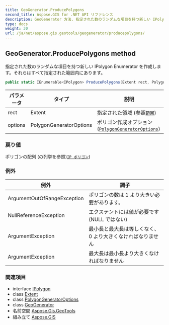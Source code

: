 ```yaml
---
title: GeoGenerator.ProducePolygons
second_title: Aspose.GIS for .NET API リファレンス
description: GeoGenerator 方法. 指定された数のランダムな項目を持つ新しい IPolygon Enumerator を作成しますそれらはすべて指定された範囲内にあります
type: docs
weight: 30
url: /ja/net/aspose.gis.geotools/geogenerator/producepolygons/
---
```

## GeoGenerator.ProducePolygons method

指定された数のランダムな項目を持つ新しい IPolygon Enumerator を作成します。それらはすべて指定された範囲内にあります。

```csharp
public static IEnumerable<IPolygon> ProducePolygons(Extent rect, PolygonGeneratorOptions options)
```

| パラメータ | タイプ | 説明 |
| --- | --- | --- |
| rect | Extent | 指定された領域 (参照[`範囲`](../../../aspose.gis/extent/)) |
| options | PolygonGeneratorOptions | ポリゴン作成オプション([`PolygonGeneratorOptions`](../../polygongeneratoroptions/)) |

### 戻り値

ポリゴンの配列 (の列挙を参照)[`IP ポリゴン`](../../../aspose.gis.geometries/ipolygon/))

### 例外

| 例外 | 調子 |
| --- | --- |
| ArgumentOutOfRangeException | ポリゴンの数は 1 より大きい必要があります。 |
| NullReferenceException | エクステントには値が必要です (NULL ではない) |
| ArgumentException | 最小長と最大長は等しくなく、0 より大きくなければなりません |
| ArgumentException | 最大長は最小長より大きくなければなりません |

### 関連項目

* interface [IPolygon](../../../aspose.gis.geometries/ipolygon/)
* class [Extent](../../../aspose.gis/extent/)
* class [PolygonGeneratorOptions](../../polygongeneratoroptions/)
* class [GeoGenerator](../)
* 名前空間 [Aspose.Gis.GeoTools](../../geogenerator/)
* 組み立て [Aspose.GIS](../../../)


